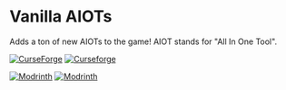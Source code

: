 # Vanilla AIOTs
Adds a ton of new AIOTs to the game! AIOT stands for "All In One Tool".

[![CurseForge](http://cf.way2muchnoise.eu/full_482123_downloads.svg)](https://www.curseforge.com/minecraft/mc-mods/vanilla-aiots)
[![Curseforge](http://cf.way2muchnoise.eu/versions/For%20MC_482123_all.svg)](https://www.curseforge.com/minecraft/mc-mods/vanilla-aiots)

[![Modrinth](https://modrinth-utils.vercel.app/api/badge/versions?id=WN2YCymY&logo=true)](https://modrinth.com/mod/vanilla-aiots)
[![Modrinth](https://modrinth-utils.vercel.app/api/badge/downloads?id=WN2YCymY&logo=true)](https://modrinth.com/mod/vanilla-aiots)
